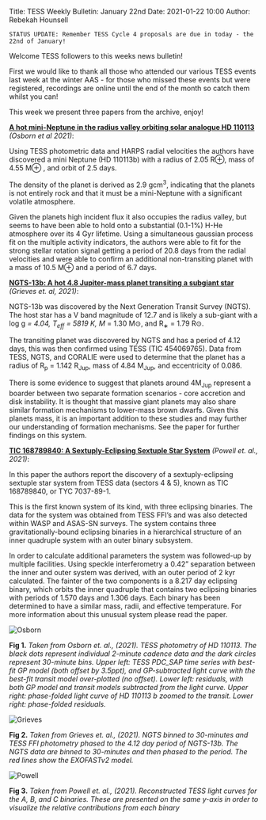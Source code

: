 Title: TESS Weekly Bulletin: January 22nd
Date: 2021-01-22 10:00
Author: Rebekah Hounsell

`STATUS UPDATE: Remember TESS Cycle 4 proposals are due in today - the 22nd of January!`

Welcome TESS followers to this weeks news bulletin!

First we would like to thank all those who attended our various TESS events last week at the winter AAS - for those who missed these events but were registered, recordings are online until the end of the month so catch them whilst you can!

This week we present three papers from the archive, enjoy!


**[A hot mini-Neptune in the radius valley orbiting solar analogue HD 110113](https://arxiv.org/abs/2101.04745)** *(Osborn et al 2021)*:

Using TESS photometric data and HARPS radial velocities the authors have discovered a mini Neptune  (HD 110113b) with a radius of  2.05 R⊕, mass of 4.55 M⊕ , and orbit of 2.5 days.

The density of the planet is derived as 2.9 gcm<sup>3</sup>, indicating that the planets is not entirely rock and that it must be a mini-Neptune with a significant volatile atmosphere.

Given the planets high incident flux it also occupies the radius valley, but seems to have been able to hold onto a substantial (0.1-1%) H-He atmosphere over its 4 Gyr lifetime. Using a simultaneous gaussian process fit on the multiple activity indicators, the authors were able to fit for the strong stellar rotation signal  getting a period of 20.8 days from the radial velocities and were able to confirm an additional non-transiting planet with a mass of 10.5 M⊕ and a period of 6.7 days. 

**[NGTS-13b: A hot 4.8 Jupiter-mass planet transiting a subgiant star](https://arxiv.org/abs/2101.04245)** *(Grieves et. al, 2021)*:

NGTS-13b was discovered by the Next Generation Transit Survey (NGTS). The host star has a V band magnitude of 12.7 and is likely a sub-giant with a log g<sub>*</sub> = 4.04, T<sub>eff</sub> = 5819 K, M<sub>*</sub> = 1.30 M⊙, and R<sub>∗</sub> = 1.79 R⊙.

The transiting planet was discovered by NGTS and has a period of 4.12 days, this was then confirmed using TESS (TIC 454069765). Data from TESS, NGTS, and CORALIE were used to determine that the planet has a radius of R<sub>p</sub> = 1.142 R<sub>Jup</sub>, mass of 4.84 M<sub>Jup</sub>, and eccentricity of 0.086.

There is some evidence to suggest that planets around 4M<sub>Jup</sub> represent a boarder between two separate formation scenarios - core accretion and disk instability. It is thought that massive giant planets may also share similar formation mechanisms to lower-mass brown dwarfs. Given this planets mass, it is an important addition to these studies and may further our understanding of formation mechanisms. See the paper for further findings on this system.


**[TIC 168789840: A Sextuply-Eclipsing Sextuple Star System](https://arxiv.org/abs/2101.03433)** *(Powell et. al., 2021)*:

In this paper the authors report the discovery of a sextuply-eclipsing sextuple star system from TESS data (sectors 4 & 5), known as TIC 168789840, or TYC 7037-89-1.

This is the first known system of its kind, with three eclipsing binaries. The data for the system was obtained from TESS FFI’s and was also detected within WASP and ASAS-SN surveys. The system contains three gravitationally-bound eclipsing binaries in a hierarchical structure of an inner quadruple system with an outer binary subsystem.

In order to calculate additional parameters the system was followed-up by multiple facilities. Using speckle interferometry a 0.42” separation between the inner and outer system was derived, with an outer period of 2 kyr calculated. The fainter of the two components is a 8.217 day eclipsing binary, which orbits the inner quadruple that contains two eclipsing binaries with periods of 1.570 days and 1.306 days. Each binary has been determined to have a similar mass, radii, and effective temperature. For more information about this unusual system please read the paper. 


![Osborn](images/Osborn.png)

**Fig 1.** *Taken from Osborn et. al., (2021). TESS photometry of HD 110113. The black dots represent individual 2-minute cadence data and the dark circles  represent 30-minute bins. Upper left: TESS PDC_SAP time series with best-fit GP model (both offset by 3.5ppt), and GP-subtracted light curve with the best-fit transit model over-plotted (no offset). Lower left: residuals, with both GP model and transit models subtracted from the light curve. Upper right: phase-folded light curve of HD 110113 b zoomed to the transit. Lower right: phase-folded residuals.*

![Grieves](images/Grieves.png)

**Fig 2.** *Taken from Grieves et. al., (2021). NGTS binned to 30-minutes and TESS FFI photometry phased to the 4.12 day period of NGTS-13b. The NGTS data are binned to 30-minutes and then phased to the period. The red lines show the EXOFASTv2 model.*

![Powell](images/Powell.png)

**Fig 3.** *Taken from Powell et. al., (2021). Reconstructed TESS light curves for the A, B, and C binaries. These are presented on the same y-axis in order to visualize the relative contributions from each binary*

